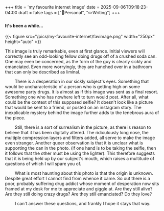 +++
title = 'my favourite internet image'
date = 2025-09-06T09:18:23-04:00
draft = false
tags = ["🧑Personal", "✏️Writing"]
+++

#### It's been a while...

{{< figure src="/pics/my-favourite-internet/favimage.png" width="250px" height="auto" >}}

This image is truly remarkable, even at first glance. Initial viewers will correctly see an odd-looking fellow doing drugs off of a crushed soda can. One may even be concerned, as the form of the guy is clearly sickly and emanciated. Even more worryingly, they are hunched over in a bathroom that can only be described as liminal.

&nbsp; &nbsp; &nbsp; &nbsp; There is a desperation in our sickly subject's eyes. Something that would be uncharacteristic of a person who is getting high on some awesome party drugs. It is almost as if this image was sent as a final resort. Something one who has nowhere left to turn would post. After all, what could be the context of this supposed selfie? It doesn't look like a picture that would be sent to a friend, or posted on an instagram story. The inexplicable mystery behind the image further adds to the tenebrous aura of the piece.

&nbsp; &nbsp; &nbsp; &nbsp; Still, there is a sort of surrealism in the picture, as there is reason to believe that it has been digitally altered. The ridiculously long nose, the multiple compression layers and filters added, all serve to make the image even stranger. Another queer observation is that it is unclear what is supporting the can in the photo. (if one hand is to be taking the selfie, then it follows that the other must be using the lighter). This therefore suggests that it is being held up by our subject's mouth, which raises a multitude of questions of which I will spare you of.

&nbsp; &nbsp; &nbsp; &nbsp; What is most haunting about this photo is that the origin is unknown. Despite great effort I cannot find from whence it came. So out there is a poor, probably suffering drug addict whose moment of desperation now sits framed at my desk for me to appreciate and giggle at. Are they still alive? Are they still doing crazy drugs? Are they still emanciated? Do they love?

&nbsp; &nbsp; &nbsp; &nbsp; I can't answer these questions, and frankly I hope it stays that way.
